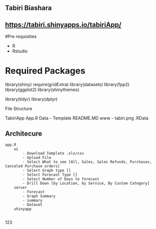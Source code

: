 ## Tabiri Biashara
## https://tabiri.shinyapps.io/tabiriApp/

#Pre requisities
- R
- Rstudio

# Required Packages
library(shiny)
require(gridExtra)
library(datasets)
library(fpp2)
library(ggplot2)
library(shinythemes)

library(tidyr)
library(dplyr)


File Structure

TabiriApp
    App.R
    Data
        - Template
    README.MD
    www
        - tabiri.png
    .RData


## Architecure
```
app.R
    ui
        - Download Template .xlx/csv
        - Upload File
        - Select What to see [All, Sales, Sales Refunds, Purchases, Canceled Purchase orders]
        - Select Graph type []
        - Select Forecast Type []
        - Select Number of Days to forecast
        - Drill Down [by Location, by Service, By Custom Category]
    server
        - Forecast
        - Graph Summary
        - summary
        - Dataset
    shinyapp
    
```
123